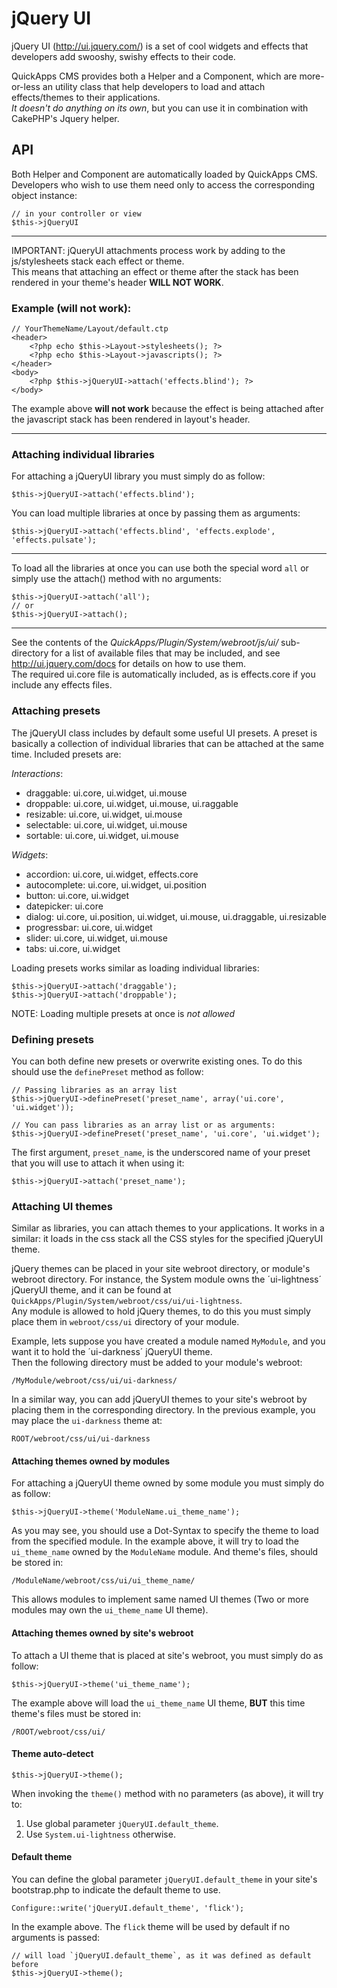 jQuery UI
========

jQuery UI (http://ui.jquery.com/) is a set of cool widgets and effects that developers add swooshy, swishy effects to their code.

QuickApps CMS provides both a Helper and a Component, which are more-or-less an utility class that help developers to load and attach effects/themes
to their applications.  
_It doesn't do anything on its own_, but you can use it in combination with CakePHP's Jquery helper.


API
---

Both Helper and Component are automatically loaded by QuickApps CMS.  
Developers who wish to use them need only to access the corresponding object instance:

    // in your controller or view
    $this->jQueryUI

---

IMPORTANT:
jQueryUI attachments process work by adding to the js/stylesheets stack each effect or theme.  
This means that attaching an effect or theme after the stack has been rendered in your theme's header **WILL NOT WORK**.

### Example (will not work):

    // YourThemeName/Layout/default.ctp
	<header>
		<?php echo $this->Layout->stylesheets(); ?>
		<?php echo $this->Layout->javascripts(); ?>
	</header>
	<body>
		<?php $this->jQueryUI->attach('effects.blind'); ?>
	</body>

The example above **will not work** because the effect is being attached after the javascript stack has been rendered in layout's header.

---

	
### Attaching individual libraries

For attaching a jQueryUI library you must simply do as follow:

    $this->jQueryUI->attach('effects.blind');
	
You can load multiple libraries at once by passing them as arguments:

    $this->jQueryUI->attach('effects.blind', 'effects.explode', 'effects.pulsate');
	
---

To load all the libraries at once you can use both the special word `all` or simply use the attach() method with no arguments:

    $this->jQueryUI->attach('all');
	// or
	$this->jQueryUI->attach();

---

See the contents of the _QuickApps/Plugin/System/webroot/js/ui/_ sub-directory for a list of available files that may be included, and see
http://ui.jquery.com/docs for details on how to use them.  
The required ui.core file is automatically included, as is effects.core if you include any effects files.


### Attaching presets

The jQueryUI class includes by default some useful UI presets. A preset is basically a collection of individual libraries that can be
attached at the same time. Included presets are:

*Interactions*:

- draggable: ui.core, ui.widget, ui.mouse
- droppable: ui.core, ui.widget, ui.mouse, ui.raggable
- resizable: ui.core, ui.widget, ui.mouse
- selectable: ui.core, ui.widget, ui.mouse
- sortable: ui.core, ui.widget, ui.mouse


*Widgets*:

- accordion: ui.core, ui.widget, effects.core
- autocomplete: ui.core, ui.widget, ui.position
- button: ui.core, ui.widget
- datepicker: ui.core
- dialog: ui.core, ui.position, ui.widget, ui.mouse, ui.draggable, ui.resizable
- progressbar: ui.core, ui.widget
- slider: ui.core, ui.widget, ui.mouse
- tabs: ui.core, ui.widget


Loading presets works similar as loading individual libraries:

    $this->jQueryUI->attach('draggable');
    $this->jQueryUI->attach('droppable');
	
NOTE: Loading multiple presets at once is *not allowed*


### Defining presets

You can both define new presets or overwrite existing ones. To do this should use the `definePreset` method as follow:

    // Passing libraries as an array list
	$this->jQueryUI->definePreset('preset_name', array('ui.core', 'ui.widget'));

	// You can pass libraries as an array list or as arguments:
	$this->jQueryUI->definePreset('preset_name', 'ui.core', 'ui.widget');

The first argument, `preset_name`, is the underscored name of your preset that you will use to attach it when using it:

    $this->jQueryUI->attach('preset_name');
	

### Attaching UI themes

Similar as libraries, you can attach themes to your applications. It works in a similar: it loads in the css stack all the CSS styles for the specified
jQueryUI theme.

jQuery themes can be placed in your site webroot directory, or module's webroot directory. For instance, the System module owns the
´ui-lightness´ jQueryUI theme, and it can be found at `QuickApps/Plugin/System/webroot/css/ui/ui-lightness`.  
Any module is allowed to hold jQuery themes, to do this you must simply place them in `webroot/css/ui` directory of your module.

Example, lets suppose you have created a module named `MyModule`, and you want it to hold the ´ui-darkness´ jQueryUI theme.  
Then the following directory must be added to your module's webroot:

    /MyModule/webroot/css/ui/ui-darkness/

In a similar way, you can add jQueryUI themes to your site's webroot by placing them in the corresponding directory. In the previous
example, you may place the `ui-darkness` theme at:

    ROOT/webroot/css/ui/ui-darkness


#### Attaching themes owned by modules

For attaching a jQueryUI theme owned by some module you must simply do as follow:

    $this->jQueryUI->theme('ModuleName.ui_theme_name');

As you may see, you should use a Dot-Syntax to specify the theme to load from the specified module. In the example above, it will try
to load the `ui_theme_name` owned by the `ModuleName` module. And theme's files, should be stored in:

    /ModuleName/webroot/css/ui/ui_theme_name/

This allows modules to implement same named UI themes (Two or more modules may own the `ui_theme_name` UI theme).


#### Attaching themes owned by site's webroot

To attach a UI theme that is placed at site's webroot, you must simply do as follow:

    $this->jQueryUI->theme('ui_theme_name');

The example above will load the `ui_theme_name` UI theme, **BUT** this time theme's files must be stored in:

    /ROOT/webroot/css/ui/

#### Theme auto-detect

    $this->jQueryUI->theme();

When invoking the `theme()` method with no parameters (as above), it will try to:

1. Use global parameter `jQueryUI.default_theme`.
2. Use `System.ui-lightness` otherwise.


#### Default theme

You can define the global parameter `jQueryUI.default_theme` in your site's bootstrap.php to indicate the default theme to use.

    Configure::write('jQueryUI.default_theme', 'flick');

In the example above. The `flick` theme will be used by default if no arguments is passed:

    // will load `jQueryUI.default_theme`, as it was defined as default before
    $this->jQueryUI->theme();